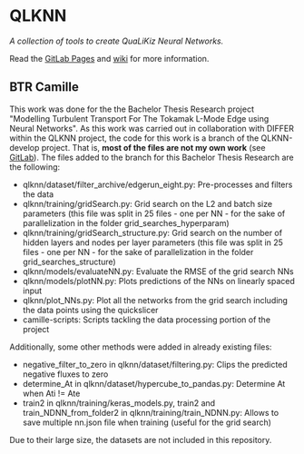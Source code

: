 # QLKNN

*A collection of tools to create QuaLiKiz Neural Networks.*

Read the [GitLab Pages](https://karel-van-de-plassche.gitlab.io/QLKNN-develop/) and [wiki](https://gitlab.com/Karel-van-de-Plassche/QLKNN-develop/-/wikis/home) for more information.

## BTR Camille
This work was done for the the Bachelor Thesis Research project  "Modelling Turbulent Transport For The Tokamak L-Mode Edge using Neural Networks". As this work was carried out in collaboration with DIFFER within the QLKNN project, the code for this work is a branch of the QLKNN-develop project. That is, **most of the files are not my own work** (see [GitLab](https://karel-van-de-plassche.gitlab.io/QLKNN-develop/)).
The files added to the branch for this Bachelor Thesis Research are the following:
* qlknn/dataset/filter_archive/edgerun_eight.py: Pre-processes and filters the data
* qlknn/training/gridSearch.py: Grid search on the L2 and batch size parameters (this file was split in 25 files - one per NN - for the sake of parallelization in the folder grid_searches_hyperparam)
* qlknn/training/gridSearch_structure.py: Grid search on the number of hidden layers and nodes per layer parameters (this file was split in 25 files - one per NN - for the sake of parallelization in the folder grid_searches_structure)
* qlknn/models/evaluateNN.py: Evaluate the RMSE of the grid search NNs
* qlknn/models/plotNN.py: Plots predictions of the NNs on linearly spaced input 
* qlknn/plot_NNs.py: Plot all the networks from the grid search including the data points using the quickslicer
* camille-scripts: Scripts tackling the data processing portion of the project

Additionally, some other methods were added in already existing files:
* negative_filter_to_zero in qlknn/dataset/filtering.py: Clips the predicted negative fluxes to zero
* determine_At in qlknn/dataset/hypercube_to_pandas.py: Determine At when Ati != Ate
* train2 in qlknn/training/keras_models.py, train2 and train_NDNN_from_folder2 in qlknn/training/train_NDNN.py: Allows to save multiple nn.json file when training (useful for the grid search)

Due to their large size, the datasets are not included in this repository.
